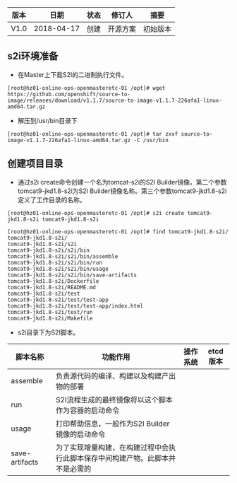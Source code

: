 | 版本   |   日期   |   状态  | 修订人    |    摘要   |
| ------ | ----- | ----- | ------- | ------ |
| V1.0  | 2018-04-17  | 创建  |  开源方案   |    初始版本  |


## s2i环境准备

- 在Master上下载S2I的二进制执行文件。
```
[root@hz01-online-ops-openmasteretc-01 /opt]# wget https://github.com/openshift/source-to-image/releases/download/v1.1.7/source-to-image-v1.1.7-226afa1-linux-amd64.tar.gz
```

- 解压到/usr/bin目录下
```
[root@hz01-online-ops-openmasteretc-01 /opt]# tar zxvf source-to-image-v1.1.7-226afa1-linux-amd64.tar.gz -C /usr/bin
```

## 创建项目目录

- 通过s2i create命令创建一个名为tomcat-s2i的S2I Builder镜像。第二个参数tomcat9-jkd1.8-s2i为S2I Builder镜像名称。第三个参数tomcat9-jkd1.8-s2i定义了工作目录的名称。

```
[root@hz01-online-ops-openmasteretc-01 /opt]# s2i create tomcat9-jkd1.8-s2i tomcat9-jkd1.8-s2i

[root@hz01-online-ops-openmasteretc-01 /opt]# find tomcat9-jkd1.8-s2i/
tomcat9-jkd1.8-s2i/
tomcat9-jkd1.8-s2i/s2i
tomcat9-jkd1.8-s2i/s2i/bin
tomcat9-jkd1.8-s2i/s2i/bin/assemble
tomcat9-jkd1.8-s2i/s2i/bin/run
tomcat9-jkd1.8-s2i/s2i/bin/usage
tomcat9-jkd1.8-s2i/s2i/bin/save-artifacts
tomcat9-jkd1.8-s2i/Dockerfile
tomcat9-jkd1.8-s2i/README.md
tomcat9-jkd1.8-s2i/test
tomcat9-jkd1.8-s2i/test/test-app
tomcat9-jkd1.8-s2i/test/test-app/index.html
tomcat9-jkd1.8-s2i/test/run
tomcat9-jkd1.8-s2i/Makefile
```

- s2i目录下为S2I脚本。

| 脚本名称 | 功能作用 | 操作系统 | etcd版本 |
| ---    | -----  |  --- | -------  |
| assemble | 负责源代码的编译、构建以及构建产出物的部署 | 
| run | S2I流程生成的最终镜像将以这个脚本作为容器的启动命令 | 
| usage | 打印帮助信息，一般作为S2I Builder镜像的启动命令 | 
| save-artifacts | 为了实现增量构建，在构建过程中会执行此脚本保存中间构建产物。此脚本并不是必需的 | 
